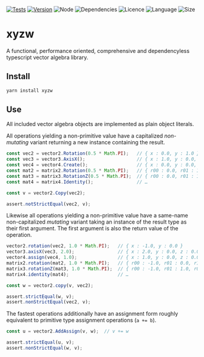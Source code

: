 [![Tests](https://github.com/chkt/xyzw/workflows/tests/badge.svg)](https://github.com/chkt/onceupon/actions)
[![Version](https://img.shields.io/npm/v/xyzw)](https://www.npmjs.com/package/@chkt/onceupon)
![Node](https://img.shields.io/node/v/xyzw)
![Dependencies](https://img.shields.io/librariesio/release/npm/xyzw)
![Licence](https://img.shields.io/npm/l/xyzw)
![Language](https://img.shields.io/github/languages/top/xyzw)
![Size](https://img.shields.io/bundlephobia/min/xyzw)

# xyzw

A functional, performance oriented, comprehensive and dependencyless typescript vector algebra library.

## Install

```sh
yarn install xyzw
```

## Use

All included vector algebra objects are implemented as plain object literals. 

All operations yielding a non-primitive value have a capitalized *non-mutating* variant returning a new instance containing the result. 

```ts
const vec2 = vector2.Rotation(0.5 * Math.PI);   // { x : 0.0, y : 1.0 }
const vec3 = vector3.AxisX();                   // { x : 1.0, y : 0.0, z : 0.0 }
const vec4 = vector4.Create();                  // { x : 0.0, y : 0.0, z : 0.0, w : 1.0 }
const mat2 = matrix2.Rotation(0.5 * Math.PI);   // { r00 : 0.0, r01 : 1.0, r10 : -1.0, r11 : 0.0 }
const mat3 = matrix3.RotationZ(0.5 * Math.PI);  // { r00 : 0.0, r01 : 1.0, r02 : 0.0, … }
const mat4 = matrix4.Identity();                // …

const v = vector2.Copy(vec2);

assert.notStrictEqual(vec2, v);
```

Likewise all operations yielding a non-primitive value have a same-name non-capitalized *mutating* variant taking an instance of the result type as their first argument.
The first argument is also the return value of the operation.

```ts
vector2.rotation(vec2, 1.0 * Math.PI);   // { x : -1.0, y : 0.0 }
vector3.axisX(vec3, 2.0);                // { x : 2.0, y : 0.0, z : 0.0 }
vector4.assign(vec4, 1.0);               // { x : 1.0, y : 0.0, z : 0.0, w : 1.0 }
matrix2.rotation(mat2, 1.0 * Math.PI);   // { r00 : -1.0, r01 : 0.0, r10 : 0.0, r11 : -1.0 }
matrix3.rotationZ(mat3, 1.0 * Math.PI);  // { r00 : -1.0, r01 : 1.0, r02 : 0.0, … }
matrix4.identity(mat4);                  // …

const w = vector2.copy(v, vec2);

assert.strictEqual(w, v);
assert.nonStrictEqual(vec2, v);
```

The fastest operations additionally have an assignment form roughly equivalent to primitive type assignment operations (`a += b`).

```ts
const u = vector2.AddAssign(v, w);  // v += w

assert.strictEqual(u, v);
assert.nonStrictEqual(w, v);
```
